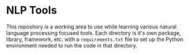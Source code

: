 # NLP Tools

This repository is a working area to use while learning various natural language processing focused tools. Each directory is it's own package, library, framework, etc. with a `requirements.txt` file to set up the Python environment needed to run the code in that directory. 
